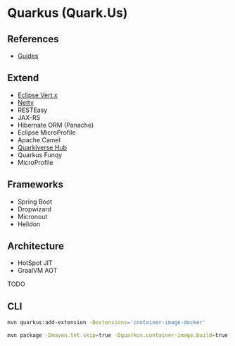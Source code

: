 # Quarkus (Quark.Us)

<!--
https://code.quarkus.io/
https://www.apress.com/br/book/9781484260319
https://leanpub.com/playing-with-java-microservices-with-quarkus-and-k8s

https://quarkus.io/guides/hibernate-orm-panache
-->

## References

- [Guides](https://quarkus.io/guides/)

## Extend

- [Eclipse Vert.x](/eclipse-vert.x.md)
- [Netty](/netty.md)
- RESTEasy
- JAX-RS
- Hibernate ORM (Panache)
- Eclipse MicroProfile
- Apache Camel
- [Quarkiverse Hub](https://github.com/quarkiverse)
- Quarkus Funqy
- MicroProfile

## Frameworks

- Spring Boot
- Dropwizard
- Micronout
- Helidon

## Architecture

- HotSpot JIT
- GraalVM AOT

<!--
Java first
Container first
K-Native
Cloud-Native
Microservice first
Function as a Service (Serverless)

Elastic
Resilient
Responsive
Message-Driven
-->

TODO

<!--
https://www.linkedin.com/learning/learning-quarkus/supersonic-java-with-quarkus

https://www.linkedin.com/learning/java-microservices-with-graalvm/running-java-faster-with-graalvm
https://app.pluralsight.com/library/courses/allthetalks-session-86/table-of-contents

https://www.amazon.com.br/Beginning-Quarkus-Framework-Cloud-Native-Microservices-ebook/dp/B08JGJDQ49/ref=asc_df_B08JGJDQ49/?tag=googleshopp00-20&linkCode=df0&hvadid=469812248540&hvpos=&hvnetw=g&hvrand=4368842893524740968&hvpone=&hvptwo=&hvqmt=&hvdev=c&hvdvcmdl=&hvlocint=&hvlocphy=1001541&hvtargid=pla-969767411212&psc=1
https://www.amazon.com.br/Quarkus-Cookbook-Kubernetes-Optimized-Solutions-English-ebook/dp/B08D364VMD/ref=asc_df_B08D364VMD/?tag=googleshopp00-20&linkCode=df0&hvadid=452574157606&hvpos=&hvnetw=g&hvrand=4368842893524740968&hvpone=&hvptwo=&hvqmt=&hvdev=c&hvdvcmdl=&hvlocint=&hvlocphy=1001541&hvtargid=pla-929436991334&psc=1

https://www.udemy.com/course/quarkus-backend-development-java/

https://www.udemy.com/course/des-web-quarkus-basico/

https://www.oreilly.com/live-training/courses/java-microservices-with-quarkus-and-microprofile/0636920378327/
-->

## CLI

<!--
https://github.com/quarkusio/quarkus/blob/master/docs/src/main/asciidoc/cli-tooling.adoc
-->

```sh
mvn quarkus:add-extension -Dextensions='container-image-docker'

mvn package -Dmaven.tet.skip=true -Dquarkus.container-image.build=true
```
